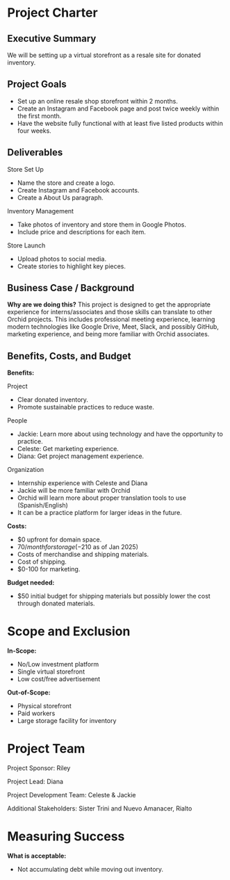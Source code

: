 # Project Charter 

## Executive Summary
We will be setting up a virtual storefront as a resale site for donated inventory.

## Project Goals
- Set up an online resale shop storefront within 2 months.
- Create an Instagram and Facebook page and post twice weekly within the first month.
- Have the website fully functional with at least five listed products within four weeks.

## Deliverables
Store Set Up
- Name the store and create a logo.
- Create Instagram and Facebook accounts.
- Create a About Us paragraph. 

Inventory Management
- Take photos of inventory and store them in Google Photos.
- Include price and descriptions for each item.

Store Launch
- Upload photos to social media.
- Create stories to highlight key pieces. 
  
## Business Case / Background

**Why are we doing this?**
This project is designed to get the appropriate experience for interns/associates and those skills can translate to other Orchid projects. This includes professional meeting experience, learning modern technologies like Google Drive, Meet, Slack, and possibly GitHub, marketing experience, and being more familiar with Orchid associates.

## Benefits, Costs, and Budget

**Benefits:**

Project
- Clear donated inventory.
- Promote sustainable practices to reduce waste.
  
People
- Jackie: Learn more about using technology and have the opportunity to practice.
- Celeste: Get marketing experience.
- Diana: Get project management experience.
  
Organization
- Internship experience with Celeste and Diana
- Jackie will be more familiar with Orchid
- Orchid will learn more about proper translation tools to use (Spanish/English)
- It can be a practice platform for larger ideas in the future. 
  
**Costs:**
- $0 upfront for domain space.
- $70/month for storage (-$210 as of Jan 2025)
- Costs of merchandise and shipping materials.
- Cost of shipping.
- $0-100 for marketing.

**Budget needed:**
- $50 initial budget for shipping materials but possibly lower the cost through donated materials. 

# Scope and Exclusion

**In-Scope:**
- No/Low investment platform
- Single virtual storefront
- Low cost/free advertisement
  
**Out-of-Scope:**
- Physical storefront
- Paid workers
- Large storage facility for inventory
  
# Project Team
Project Sponsor: Riley

Project Lead: Diana

Project Development Team: Celeste & Jackie

Additional Stakeholders: Sister Trini and Nuevo Amanacer, Rialto

# Measuring Success
**What is acceptable:**
- Not accumulating debt while moving out inventory.
